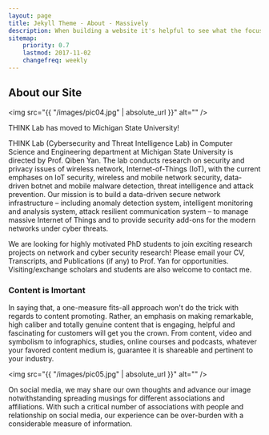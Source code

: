 ```yaml
---
layout: page
title: Jekyll Theme - About - Massively
description: When building a website it's helpful to see what the focus of your site is. This page is an example of how to show a website's focus.
sitemap:
    priority: 0.7
    lastmod: 2017-11-02
    changefreq: weekly
---
```

## About our Site

<span class="image left"><img src="{{ "/images/pic04.jpg" | absolute_url }}" alt="" /></span>

THINK Lab has moved to Michigan State University!

THINK Lab (Cybersecurity and Threat Intelligence Lab) in Computer Science and Engineering department at Michigan State University is directed by Prof. Qiben Yan. The lab conducts research on security and privacy issues of wireless network, Internet-of-Things (IoT), with the current emphases on IoT security, wireless and mobile network security, data-driven botnet and mobile malware detection, threat intelligence and attack prevention. Our mission is to build a data-driven secure network infrastructure – including anomaly detection system, intelligent monitoring and analysis system, attack resilient communication system – to manage massive Internet of Things and to provide security add-ons for the modern networks under cyber threats.

 

We are looking for highly motivated PhD students to join exciting research projects on network and cyber security research! Please email your CV, Transcripts, and Publications (if any) to Prof. Yan for opportunities. Visiting/exchange scholars and students are also welcome to contact me.

### Content is Imortant
<div class="box">
  <p>
  In saying that, a one-measure fits-all approach won't do the trick with regards to content promoting. Rather, an emphasis on making remarkable, high caliber and totally genuine content that is engaging, helpful and fascinating for customers will get you the crown. From content, video and symbolism to infographics, studies, online courses and podcasts, whatever your favored content medium is, guarantee it is shareable and pertinent to your industry.
  </p>
</div>

<span class="image left"><img src="{{ "/images/pic05.jpg" | absolute_url }}" alt="" /></span>

On social media, we may share our own thoughts and advance our image notwithstanding spreading musings for different associations and affiliations. With such a critical number of associations with people and relationship on social media, our experience can be over-burden with a considerable measure of information.
